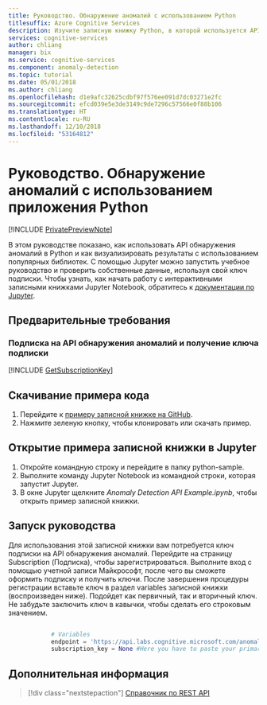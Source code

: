 ```yaml
---
title: Руководство. Обнаружение аномалий с использованием Python
titlesuffix: Azure Cognitive Services
description: Изучите записную книжку Python, в которой используется API обнаружения аномалий. Отправьте исходные точки данных в API и получите ожидаемое значение и точки аномалий.
services: cognitive-services
author: chliang
manager: bix
ms.service: cognitive-services
ms.component: anomaly-detection
ms.topic: tutorial
ms.date: 05/01/2018
ms.author: chliang
ms.openlocfilehash: d1e9afc32625cdbf97f576ee091d7dc03271e2fc
ms.sourcegitcommit: efcd039e5e3de3149c9de7296c57566e0f88b106
ms.translationtype: HT
ms.contentlocale: ru-RU
ms.lasthandoff: 12/10/2018
ms.locfileid: "53164812"
---
```

# <a name="tutorial-anomaly-detection-with-python-application"></a>Руководство. Обнаружение аномалий с использованием приложения Python

[!INCLUDE [PrivatePreviewNote](../../../../../includes/cognitive-services-anomaly-finder-private-preview-note.md)]

В этом руководстве показано, как использовать API обнаружения аномалий в Python и как визуализировать результаты с использованием популярных библиотек. С помощью Jupyter можно запустить учебное руководство и проверить собственные данные, используя свой ключ подписки. Чтобы узнать, как начать работу с интерактивными записными книжками Jupyter Notebook, обратитесь к [документации по Jupyter](http://jupyter.readthedocs.io/en/latest/index.html). 

## <a name="prerequisites"></a>Предварительные требования

### <a name="subscribe-to-anomaly-detection-and-get-a-subscription-key"></a>Подписка на API обнаружения аномалий и получение ключа подписки 

[!INCLUDE [GetSubscriptionKey](../includes/get-subscription-key.md)]

## <a name="download-the-example-code"></a>Скачивание примера кода

1. Перейдите к [примеру записной книжке на GitHub](https://github.com/MicrosoftAnomalyDetection/python-sample).
2. Нажмите зеленую кнопку, чтобы клонировать или скачать пример. 

## <a name="opening-the-tutorial-notebook-in-jupyter"></a>Открытие примера записной книжки в Jupyter

1. Откройте командную строку и перейдите в папку python-sample.
2. Выполните команду Jupyter Notebook из командной строки, которая запустит Jupyter.
3. В окне Jupyter щелкните <em>Anomaly Detection API Example.ipynb</em>, чтобы открыть пример записной книжки.   

## <a name="running-the-tutorial"></a>Запуск руководства

Для использования этой записной книжки вам потребуется ключ подписки на API обнаружения аномалий. Перейдите на страницу Subscription (Подписка), чтобы зарегистрироваться. Выполните вход с помощью учетной записи Майкрософт, после чего вы сможете оформить подписку и получить ключи. После завершения процедуры регистрации вставьте ключ в раздел variables записной книжки (воспроизведен ниже). Подойдет как первичный, так и вторичный ключ. Не забудьте заключить ключ в кавычки, чтобы сделать его строковым значением.

```Python

            # Variables
            endpoint = 'https://api.labs.cognitive.microsoft.com/anomalyfinder/v1.0/anomalydetection'
            subscription_key = None #Here you have to paste your primary key

```

## <a name="next-steps"></a>Дополнительная информация

> [!div class="nextstepaction"]
> [Справочник по REST API](https://dev.labs.cognitive.microsoft.com/docs/services/anomaly-detection/operations/post-anomalydetection)
